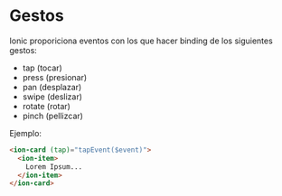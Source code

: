 # Gestos

Ionic proporiciona eventos con los que hacer binding de los siguientes gestos:

- tap (tocar)
- press (presionar)
- pan (desplazar)
- swipe (deslizar)
- rotate (rotar)
- pinch (pellizcar)

Ejemplo:

```html
<ion-card (tap)="tapEvent($event)">
  <ion-item>
    Lorem Ipsum...
  </ion-item>
</ion-card>
```
